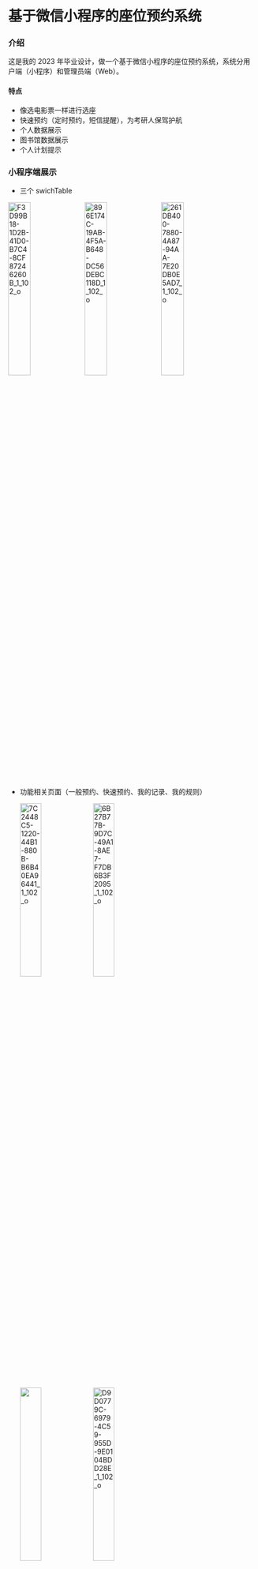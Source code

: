 # 基于微信小程序的座位预约系统

### 介绍

这是我的 2023 年毕业设计，做一个基于微信小程序的座位预约系统，系统分用户端（小程序）和管理员端（Web）。

#### 特点

- 像选电影票一样进行选座
- 快速预约（定时预约，短信提醒），为考研人保驾护航
- 个人数据展示
- 图书馆数据展示
- 个人计划提示

### **小程序端展示**

- 三个 swichTable

<img src="https://ghproxy.com/https://raw.githubusercontent.com/Leeson0202/imgRepository/main/F3D99B18-1D2B-41D0-B7C4-8CF87246260B_1_102_o.jpeg" alt="F3D99B18-1D2B-41D0-B7C4-8CF87246260B_1_102_o" style="width: 30%;" /> <img src="https://ghproxy.com/https://raw.githubusercontent.com/Leeson0202/imgRepository/main/896E174C-19AB-4F5A-B648-DC56DEBC118D_1_102_o.jpeg" alt="896E174C-19AB-4F5A-B648-DC56DEBC118D_1_102_o" style="width: 30%;" /> <img src="https://ghproxy.com/https://raw.githubusercontent.com/Leeson0202/imgRepository/main/261DB400-7880-4A87-94AA-7E20DB0E5AD7_1_102_o.jpeg" alt="261DB400-7880-4A87-94AA-7E20DB0E5AD7_1_102_o" style="width: 30%;" />

- 功能相关页面（一般预约、快速预约、我的记录、我的规则）

  <img src="https://ghproxy.com/https://raw.githubusercontent.com/Leeson0202/imgRepository/main/7C2448C5-1220-44B1-880B-B6B40EA96441_1_102_o.jpeg" alt="7C2448C5-1220-44B1-880B-B6B40EA96441_1_102_o" style="width:30%;" /> 				<img src="https://ghproxy.com/https://raw.githubusercontent.com/Leeson0202/imgRepository/main/6B27B77B-9D7C-49A1-8AE7-F7DB6B3F2095_1_102_o.jpeg" alt="6B27B77B-9D7C-49A1-8AE7-F7DB6B3F2095_1_102_o" style="width:30%;" />

  

   <img src="https://ghproxy.com/https://raw.githubusercontent.com/Leeson0202/imgRepository/main/IMG_0015.png" style="width:30%;" />				<img src="https://ghproxy.com/https://raw.githubusercontent.com/Leeson0202/imgRepository/main/D9D0779C-6979-4C59-955D-9E0104BDD28E_1_102_o.jpeg" alt="D9D0779C-6979-4C59-955D-9E0104BDD28E_1_102_o" style="width:30%;" />

- 个人中心相关页面 (修改资料、我的学习数据、设置)

<img src="https://ghproxy.com/https://raw.githubusercontent.com/Leeson0202/imgRepository/main/9CDCC6FD-D483-4068-B3B7-91276DBB556F_1_102_o.jpeg" alt="9CDCC6FD-D483-4068-B3B7-91276DBB556F_1_102_o" style="width:25%;" />			<img src="https://ghproxy.com/https://raw.githubusercontent.com/Leeson0202/imgRepository/main/IMG_0018.png" alt="D9D0779C-6979-4C59-955D-9E0104BDD28E_1_102_o" style="width:25%;" />			<img src="https://ghproxy.com/https://raw.githubusercontent.com/Leeson0202/imgRepository/main/3B0C4037-2D98-487F-BF20-7DA0C23C1BF5_1_102_o.jpeg" alt="3B0C4037-2D98-487F-BF20-7DA0C23C1BF5_1_102_o" style="width: 25%;" />



### 系统介绍

系统分为管理员（web）和用户端（微信小程序）。

文件大致分三个部分：

- server （后端）
- miniProject（小程序端）
- vue（前端）

[后端文档](./Library-Server/README.md)

[小程序文档](./Library-miniProject.md)

[前端文档](./Library-vue/README.md)
